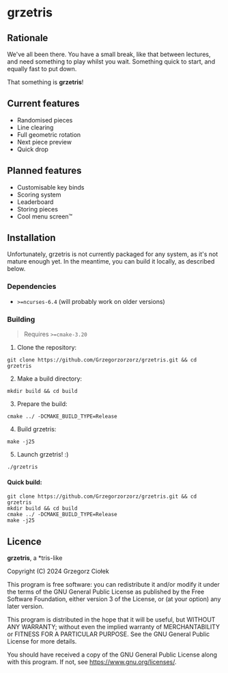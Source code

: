 # grzetris

## Rationale

We've all been there. You have a small break, like that between lectures,
and need something to play whilst you wait. Something quick to start, and
equally fast to put down.

That something is **grzetris**!

## Current features
- Randomised pieces
- Line clearing
- Full geometric rotation
- Next piece preview
- Quick drop

## Planned features
- Customisable key binds
- Scoring system
- Leaderboard
- Storing pieces
- Cool menu screen™

## Installation

Unfortunately, grzetris is not currently packaged for any system, as it's
not mature enough yet. In the meantime, you can build it locally, as described
below.

### Dependencies
- `>=ncurses-6.4` (will probably work on older versions)

### Building
> Requires `>=cmake-3.20`

1. Clone the repository:
```shell
git clone https://github.com/Grzegorzorzorz/grzetris.git && cd grzetris
```
2. Make a build directory:
```shell
mkdir build && cd build
```
3. Prepare the build:
```shell
cmake ../ -DCMAKE_BUILD_TYPE=Release
```
4. Build grzetris:
```shell
make -j25
```
5. Launch grzetris! :)
```shell
./grzetris
```

#### Quick build:
```shell
git clone https://github.com/Grzegorzorzorz/grzetris.git && cd grzetris
mkdir build && cd build
cmake ../ -DCMAKE_BUILD_TYPE=Release
make -j25
```

## Licence

**grzetris**, a *tris-like

Copyright (C) 2024 Grzegorz Ciołek

This program is free software: you can redistribute it and/or modify
it under the terms of the GNU General Public License as published by
the Free Software Foundation, either version 3 of the License, or
(at your option) any later version.

This program is distributed in the hope that it will be useful,
but WITHOUT ANY WARRANTY; without even the implied warranty of
MERCHANTABILITY or FITNESS FOR A PARTICULAR PURPOSE.  See the
GNU General Public License for more details.

You should have received a copy of the GNU General Public License
along with this program.  If not, see <https://www.gnu.org/licenses/>.
